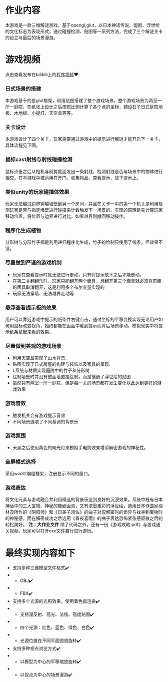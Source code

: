 # 作业内容
本游戏是一款三维解谜游戏，基于opengl,glut，以日本神话传说、能剧、浮世绘的文化标志为表现形式，通过碰撞检测、贴图等一系列方法，完成了三个解谜关卡的设立与最后的场景漫游。
# 游戏视频
点击查看发布在bilibili上的[程序视频](https://www.bilibili.com/video/BV1HR4y127yh/)❤️
### 日式场景的搭建

本游戏基于的是glut框架，利用贴图搭建了整个游戏场景，整个游戏场景为两室一厅一庭院，在纸张上设计之后按照比例计算了各个点的坐标，铺设石子日式庭院地板、木地板、小提灯、天空盒等等。

### 关卡设计
本游戏设计了四个关卡，玩家需要通过游戏中的提示进行解谜才能开启下一关卡，具体流程见下图。

### 鼠标cast射线与射线碰撞检测
鼠标点击之后从相机与前剪裁面发出一条射线，检测射线是否与场景中的物体进行相交。在本游戏中被运用在开门、收集物品、查看提示、放下提示上。

### 类似unity的玩家碰撞体效果
玩家无法越过边界穿越墙壁到另一个房间，并且在关卡一中的第一个机关是利用检测玩家是否与指定墙壁进行碰撞来计数触发下一场景的。实现的原理是先计算玩家移动位置，将位置与边界进行对比，如果越界则撤回移动操作。

### 程序化生成植物
分形树与分形竹子都是利用递归程序化生成，竹子的绘制只使用了线条，但效果不错。
### 尽量做到严谨的游戏机制
* 玩家在查看提示时就无法进行走动，只有将提示放下之后才能走动。
* 在第二关翻翻乐时，玩家只能翻开两个面具，想翻开第三个面具就必须将前面的面具取消翻开，这是利用多个布尔变量实现的
* 玩家无法穿墙、无法越界走动等
### 悬浮查看提示板的效果
用户可以靠近游戏中提示的纸条并右键点击，通过坐标的平移变换实现无论用户如何用鼠标改变视角，始终都能在画面中看到提示而背后场景移动，模拟现实中将提示纸条拿起来看的效果。
### 尽量做到美观的游戏场景
* 利用天空盒实现了山水背景.
* 贴图实现了日式房屋的构建与装饰以及家具的呈现.
* L系统与材质实现庭院中的竹子和分形树
* 绘制墙壁时并没有整面墙直接绘制，而是镶嵌了浮世绘的贴图
* 虽然只有两室一厅一庭院，但是每一关的场景都在发生变化以此达到更好的游戏效果
### 游戏音效
* 触发机关会有游戏提示音效
* 不同场景选取了不同基调的背景乐
### 游戏氛围
* 天黑之后使用黄色的聚光灯来模拟手电筒效果增添解密游戏的神秘性。
### 全屏模式选择
采用win32编程框架，注册显示不同的窗口。
### 游戏表达
将文化元素与游戏融合并利用精选的背景乐达到良好的沉浸效果。系统中既有日本神话中的三大宝物、神秘的能剧面具，又有浓墨重彩的浮世绘，选用日本作曲家梅林茂所作的《阴阳师》和《日美子须佐》的曲子对应解密时的诡异与找寻到宝物时的神秘感，而在解密成功之后选用《春夜喜雨》的曲子表达恐怖紧张感驱散之后的轻松美好。
**注：大作业文件**
除了代码之外，还有一份《游戏攻略.pdf》与游戏通关视频，玩家可以打开exe文件自行进行游玩。

# 最终实现内容如下
 * 支持多种三维模型文件格式✔️
 * *  OBJ✔️
 * *  FBX✔️
 * 支持多个光源的光照效果，使用着色器渲染✔️
 * * 支持漫反射、高光、法线、高度贴图✔️
 * * 四个光源：红色、蓝色、绿色、白色✔️
 * * 光源位置在不同平面圆周旋转✔️
 * 支持多种视点浏览方式✔️
 * * 以模型为中心的平移缩放旋转✔️
 * * 以视点为中心的场景漫游✔️
 
